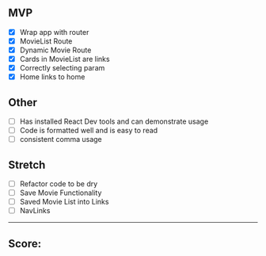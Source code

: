 ## MVP
- [x] Wrap app with router
- [x] MovieList Route
- [x] Dynamic Movie Route
- [x] Cards in MovieList are links
- [x] Correctly selecting param
- [x] Home links to home

## Other
- [ ] Has installed React Dev tools and can demonstrate usage
- [ ] Code is formatted well and is easy to read
- [ ] consistent comma usage

## Stretch
- [ ] Refactor code to be dry
- [ ] Save Movie Functionality
- [ ] Saved Movie List into Links
- [ ] NavLinks

-------------------------
Score:
-------------------------
